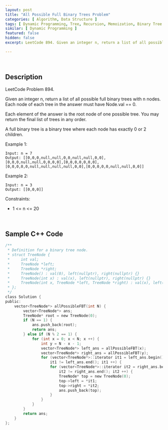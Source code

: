 ```yaml
---
layout: post
title: "All Possible Full Binary Trees Problem"
categories: [ Algorithm, Data Structure ]
tags: [ Dynamic Programming, Tree, Recursion, Memoization, Binary Tree ]
similar: [ Dynamic Programming ]
featured: false
hidden: false
excerpt: LeetCode 894. Given an integer n, return a list of all possible full binary trees with n nodes. Each node of each tree in the answer must have Node.val == 0.

---
```


<br />

## Description

LeetCode Problem 894.

Given an integer n, return a list of all possible full binary trees with n nodes. Each node of each tree in the answer must have Node.val == 0.

Each element of the answer is the root node of one possible tree. You may return the final list of trees in any order.

A full binary tree is a binary tree where each node has exactly 0 or 2 children.

Example 1: 
```
Input: n = 7
Output: [[0,0,0,null,null,0,0,null,null,0,0],[0,0,0,null,null,0,0,0,0],[0,0,0,0,0,0,0],[0,0,0,0,0,null,null,null,null,0,0],[0,0,0,0,0,null,null,0,0]]
```

Example 2:
```
Input: n = 3
Output: [[0,0,0]]
```

Constraints:
* 1 <= n <= 20

<br />

## Sample C++ Code


```c
/**
 * Definition for a binary tree node.
 * struct TreeNode {
 *     int val;
 *     TreeNode *left;
 *     TreeNode *right;
 *     TreeNode() : val(0), left(nullptr), right(nullptr) {}
 *     TreeNode(int x) : val(x), left(nullptr), right(nullptr) {}
 *     TreeNode(int x, TreeNode *left, TreeNode *right) : val(x), left(left), right(right) {}
 * };
 */
class Solution {
public:
    vector<TreeNode*> allPossibleFBT(int N) {
        vector<TreeNode*> ans;
        TreeNode* root = new TreeNode(0);
        if (N == 1) {
            ans.push_back(root);
            return ans;
        } else if (N % 2 == 1) {
            for (int x = 0; x < N; x ++) {
                int y = N - x - 1;
                vector<TreeNode*> left_ans = allPossibleFBT(x);
                vector<TreeNode*> right_ans = allPossibleFBT(y);
                for (vector<TreeNode*>::iterator it1 = left_ans.begin(); 
                    it1 != left_ans.end(); it1 ++) {
                    for (vector<TreeNode*>::iterator it2 = right_ans.begin(); 
                        it2 != right_ans.end(); it2 ++) {
                        TreeNode* top = new TreeNode(0);
                        top->left = *it1;
                        top->right = *it2;
                        ans.push_back(top);
                    }
                }
            }
        }
        return ans;
    }
};
```



